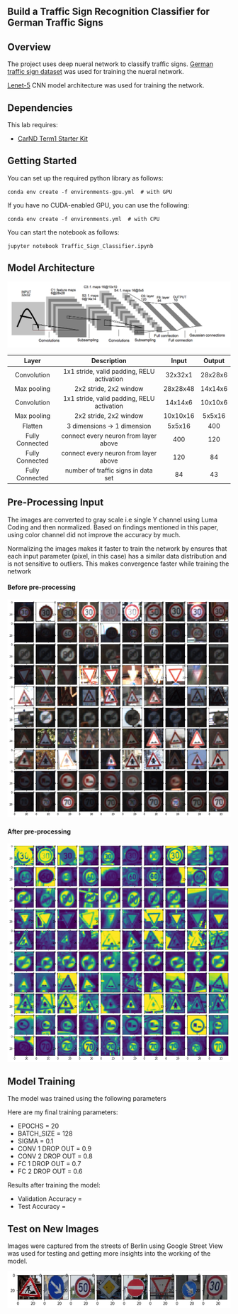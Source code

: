 ## Build a Traffic Sign Recognition Classifier for German Traffic Signs

Overview
-----

The project uses deep nueral network to classify traffic signs. [German traffic sign dataset](http://benchmark.ini.rub.de/?section=gtsrb&subsection=dataset) was used for training the nueral network. 

[Lenet-5](http://yann.lecun.com/exdb/lenet/) CNN model architecture was used for training the network. 

Dependencies
---
This lab requires:

* [CarND Term1 Starter Kit](https://github.com/udacity/CarND-Term1-Starter-Kit)

Getting Started
---

You can set up the required python library as follows:
```
conda env create -f environments-gpu.yml  # with GPU
```
If you have no CUDA-enabled GPU, you can use the following:
```
conda env create -f environments.yml  # with CPU
```
You can start the notebook as follows:
```
jupyter notebook Traffic_Sign_Classifier.ipynb
```

Model Architecture
---

![Alt text](resources/lenet.png "Model architecture")

| Layer         		|     Description	        					| Input |Output| 
|:---------------------:|:---------------------------------------------:| :----:|:-----:|
| Convolution     	| 1x1 stride, valid padding, RELU activation 	|32x32x1|28x28x6|
| Max pooling			| 2x2 stride, 2x2 window						|28x28x48|14x14x6|
| Convolution  	    | 1x1 stride, valid padding, RELU activation 	|14x14x6|10x10x6|
| Max pooling			| 2x2 stride, 2x2 window	   					|10x10x16|5x5x16|
| Flatten				| 3 dimensions -> 1 dimension					|5x5x16| 400|
| Fully Connected | connect every neuron from layer above			|400|120|
| Fully Connected | connect every neuron from layer above		|120|84|
| Fully Connected | number of traffic signs in data set	|84|43|

Pre-Processing Input
---

The images are converted to gray scale i.e single Y channel using Luma Coding and then normalized. Based on findings mentioned in this paper, using color channel did not improve the accuracy by much.

Normalizing the images makes it faster to train the network by ensures that each input parameter (pixel, in this case) has a similar data distribution and is not sensitive to outliers. This makes convergence faster while training the network

#### Before pre-processing 
![Alt text](resources/sample.png "Sample Input")

#### After pre-processing 
![Alt text](resources/sample-y-channel.png "Sample Input After prepossing")


Model Training
--- 

The model was trained using the following parameters 

Here are my final training parameters:

* EPOCHS = 20
* BATCH_SIZE = 128
* SIGMA = 0.1
* CONV 1 DROP OUT = 0.9
* CONV 2 DROP OUT = 0.8
* FC 1 DROP OUT = 0.7
* FC 2 DROP OUT = 0.6

Results after training the model:

* Validation Accuracy = 
* Test Accuracy = 

Test on New Images 
--- 

Images were captured from the streets of Berlin using Google Street View was used for testing and getting more insights into the working of the model.

![Alt text](resources/test-images.png) 
